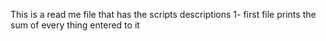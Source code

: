 This is a read me file that has the scripts descriptions
1- first file prints the sum of every thing entered to it 
